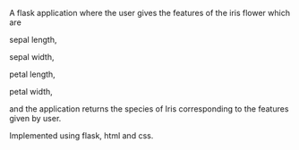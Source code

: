 A flask application where the user gives the features of the iris flower which are

sepal length,

sepal width,

petal length,

petal width,

and the application returns the species of Iris corresponding to the features given by user.

Implemented using flask, html and css.
